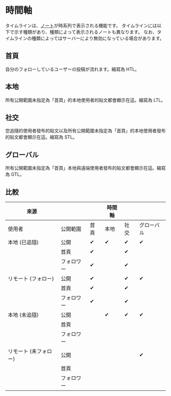 # 時間軸

タイムラインは、[ノート](./note)が時系列で表示される機能です。
タイムラインには以下で示す種類があり、種類によって表示されるノートも異なります。
なお、タイムラインの種類によってはサーバーにより無効になっている場合があります。

## 首頁

自分のフォローしているユーザーの投稿が流れます。縮寫為 HTL。

## 本地

所有公開範圍未指定為「首頁」的本地使用者的貼文都會顯示在這。縮寫為 LTL。

## 社交

您追隨的使用者發布的貼文以及所有公開範圍未指定為「首頁」的本地使用者發布的貼文都會顯示在這。縮寫為 STL。

## グローバル

所有公開範圍未指定為「首頁」本地與遠端使用者發布的貼文都會顯示在這。縮寫為 GTL。

## 比較

| 來源           |       |    | 時間軸 |    |       |
| ------------ | ----- | -- | --- | -- | ----- |
| 使用者          | 公開範圍  | 首頁 | 本地  | 社交 | グローバル |
| 本地 (已追隨)     | 公開    | ✔  | ✔   | ✔  | ✔     |
|              | 首頁    | ✔  |     | ✔  |       |
|              | フォロワー | ✔  |     | ✔  |       |
| リモート (フォロー)  | 公開    | ✔  |     | ✔  | ✔     |
|              | 首頁    | ✔  |     | ✔  |       |
|              | フォロワー | ✔  |     | ✔  |       |
| 本地 (未追隨)     | 公開    |    | ✔   | ✔  | ✔     |
|              | 首頁    |    |     |    |       |
|              | フォロワー |    |     |    |       |
| リモート (未フォロー) | 公開    |    |     |    | ✔     |
|              | 首頁    |    |     |    |       |
|              | フォロワー |    |     |    |       |

